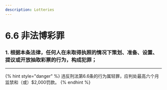 ```yaml
---
description: Lotteries
---
```


# 6.6 非法博彩罪

### 1. 根据本条法律，任何人在未取得执照的情况下策划、准备、设置、提议或开放抽取彩票的行为，构成犯罪；

***

{% hint style="danger" %}
违反刑法第6.6条的行为属轻罪，应判处最高六个月监禁和（或）$2,000罚款。
{% endhint %}